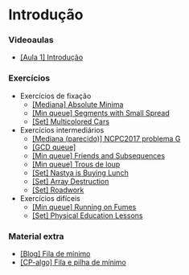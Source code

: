 Introdução
====================================

### Videoaulas

- [[Aula 1] Introdução](https://youtu.be/lFghsipaZhc)

### Exercícios

- Exercícios de fixação
    - [[Mediana] Absolute Minima](https://atcoder.jp/contests/abc127/tasks/abc127_f)
    - [[Min queue] Segments with Small Spread](https://codeforces.com/edu/course/2/lesson/9/2/practice/contest/307093/problem/F)
    - [[Set] Multicolored Cars](https://codeforces.com/problemset/problem/818/D)
- Exercícios intermediários
    - [[Mediana (parecido)] NCPC2017 problema G](https://codeforces.com/gym/101572/attachments)
    - [[GCD queue]](https://codeforces.com/gym/102788/problem/D)
    - [[Min queue] Friends and Subsequences](https://codeforces.com/contest/689/problem/D)
    - [[Min queue] Trous de loup](https://szkopul.edu.pl/problemset/problem/07Q0fFk7fU2TmGr6wpPeDCZj/site/?key=statement)
    - [[Set] Nastya is Buying Lunch](https://codeforces.com/contest/1136/problem/D)
    - [[Set] Array Destruction](https://codeforces.com/problemset/problem/1474/C)
    - [[Set] Roadwork](https://atcoder.jp/contests/abc128/tasks/abc128_e)
- Exercícios difíceis
    - [[Min queue] Running on Fumes](https://www.facebook.com/codingcompetitions/hacker-cup/2020/qualification-round/problems/D1)
    - [[Set] Physical Education Lessons](https://codeforces.com/contest/915/problem/E)

### Material extra

- [[Blog] Fila de mínimo](https://codeforces.com/blog/entry/76908)
- [[CP-algo] Fila e pilha de mínimo](https://cp-algorithms.com/data_structures/stack_queue_modification.html)
